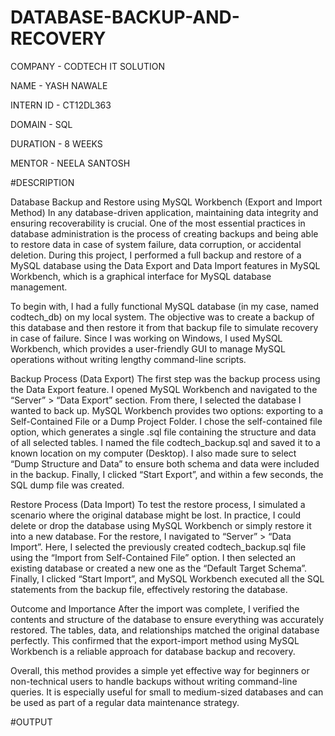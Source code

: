 # DATABASE-BACKUP-AND-RECOVERY

COMPANY - CODTECH IT SOLUTION

NAME - YASH NAWALE

INTERN ID - CT12DL363

DOMAIN - SQL

DURATION - 8 WEEKS

MENTOR - NEELA SANTOSH

#DESCRIPTION

Database Backup and Restore using MySQL Workbench (Export and Import Method)
In any database-driven application, maintaining data integrity and ensuring recoverability is crucial. One of the most essential practices in database administration is the process of creating backups and being able to restore data in case of system failure, data corruption, or accidental deletion. During this project, I performed a full backup and restore of a MySQL database using the Data Export and Data Import features in MySQL Workbench, which is a graphical interface for MySQL database management.

To begin with, I had a fully functional MySQL database (in my case, named codtech_db) on my local system. The objective was to create a backup of this database and then restore it from that backup file to simulate recovery in case of failure. Since I was working on Windows, I used MySQL Workbench, which provides a user-friendly GUI to manage MySQL operations without writing lengthy command-line scripts.

Backup Process (Data Export)
The first step was the backup process using the Data Export feature. I opened MySQL Workbench and navigated to the “Server” > “Data Export” section. From there, I selected the database I wanted to back up. MySQL Workbench provides two options: exporting to a Self-Contained File or a Dump Project Folder. I chose the self-contained file option, which generates a single .sql file containing the structure and data of all selected tables. I named the file codtech_backup.sql and saved it to a known location on my computer (Desktop). I also made sure to select “Dump Structure and Data” to ensure both schema and data were included in the backup. Finally, I clicked “Start Export”, and within a few seconds, the SQL dump file was created.

Restore Process (Data Import)
To test the restore process, I simulated a scenario where the original database might be lost. In practice, I could delete or drop the database using MySQL Workbench or simply restore it into a new database. For the restore, I navigated to “Server” > “Data Import”. Here, I selected the previously created codtech_backup.sql file using the “Import from Self-Contained File” option. I then selected an existing database or created a new one as the “Default Target Schema”. Finally, I clicked “Start Import”, and MySQL Workbench executed all the SQL statements from the backup file, effectively restoring the database.

Outcome and Importance
After the import was complete, I verified the contents and structure of the database to ensure everything was accurately restored. The tables, data, and relationships matched the original database perfectly. This confirmed that the export-import method using MySQL Workbench is a reliable approach for database backup and recovery.

Overall, this method provides a simple yet effective way for beginners or non-technical users to handle backups without writing command-line queries. It is especially useful for small to medium-sized databases and can be used as part of a regular data maintenance strategy.

#OUTPUT

